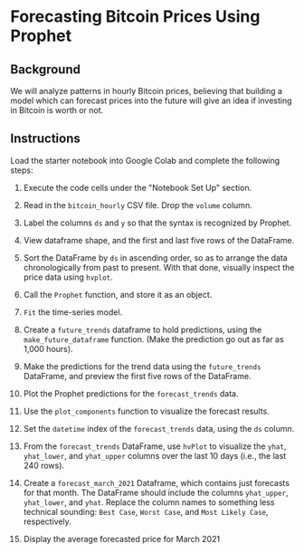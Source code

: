 # Forecasting Bitcoin Prices Using Prophet

## Background

We will analyze patterns in hourly Bitcoin prices, believing that building a model which can forecast prices into the future will give an idea if investing in Bitcoin is worth or not.

## Instructions

Load the starter notebook into Google Colab and complete the following steps:

1. Execute the code cells under the "Notebook Set Up" section.

2. Read in the `bitcoin_hourly` CSV file. Drop the `volume` column.

3. Label the columns `ds` and `y` so that the syntax is recognized by Prophet.

4. View dataframe shape, and the first and last five rows of the  DataFrame.

5. Sort the DataFrame by `ds` in ascending order, so as to arrange the data chronologically from past to present. With that done, visually inspect the price data using `hvplot`.

6. Call the `Prophet` function, and store it as an object.

7. `Fit` the time-series model.

8. Create a `future_trends` dataframe to hold predictions, using the `make_future_dataframe` function. (Make the prediction go out as far as 1,000 hours).

9. Make the predictions for the trend data using the `future_trends` DataFrame, and preview the first five rows of the DataFrame.

10. Plot the Prophet predictions for the `forecast_trends` data.

11. Use the `plot_components` function to visualize the forecast results.

12. Set the `datetime` index of the `forecast_trends` data, using the `ds` column.

13. From the `forecast_trends` DataFrame, use `hvPlot` to visualize the `yhat`, `yhat_lower`, and `yhat_upper` columns over the last 10 days (i.e., the last 240 rows).

14. Create a `forecast_march_2021` Dataframe, which contains just forecasts for that month. The DataFrame should include the columns `yhat_upper`, `yhat_lower`, and `yhat`. Replace the column names to something less technical sounding: `Best Case`, `Worst Case`, and `Most Likely Case`, respectively.

15. Display the average forecasted price for March 2021



